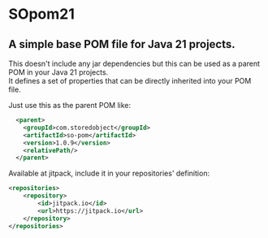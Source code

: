 # SOpom21
## A simple base POM file for Java 21 projects.

This doesn't include any jar dependencies but this can be used as a parent POM in your Java 21 projects.  
It defines a set of properties that can be directly inherited into your POM file.  

Just use this as the parent POM like:
```xml
  <parent>
    <groupId>com.storedobject</groupId>
    <artifactId>so-pom</artifactId>
    <version>1.0.9</version>
    <relativePath/>
  </parent>
```
Available at jitpack, include it in your repositories' definition:
```xml
<repositories>
    <repository>
        <id>jitpack.io</id>
        <url>https://jitpack.io</url>
    </repository>
</repositories>
```